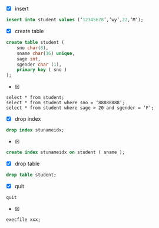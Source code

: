 - [x] insert
```sql
insert into student values (‘12345678’,’wy’,22,’M’);
```

- [X] create table
```sql
create table student (
    sno char(8),
    sname char(16) unique,
    sage int,
    sgender char (1),
    primary key ( sno )
);
```

- [X]
```mysql
select * from student;
select * from student where sno = ‘88888888’;
select * from student where sage > 20 and sgender = ‘F’;
```

- [X] drop index
```sql
drop index stunameidx;
```

- [X]
```sql
create index stunameidx on student ( sname );
```

- [X] drop table
```sql
drop table student;
```

- [X] quit 
```sql
quit
```

- [X] 
```sql
execfile xxx;
```